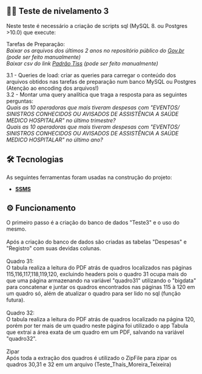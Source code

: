 ##  👩‍💻 Teste de nivelamento 3
Neste teste é necessário a criação de scripts sql (MySQL 8. ou Postgres >10.0) que execute: 

Tarefas de Preparação:<br />
*Baixar os arquivos dos últimos 2 anos no repositório público do [Gov.br](http://ftp.dadosabertos.ans.gov.br/FTP/PDA/demonstracoes_contabeis/) (pode ser feito manualmente)<br />
Baixar csv do link [Padrão Tiss](https://www.gov.br/ans/pt-br/assuntos/prestadores/padrao-para-troca-de-informacao-de-saude-suplementar-2013-tiss) (pode ser feito manualmente)*

3.1 - Queries de load: criar as queries para carregar o conteúdo dos arquivos obtidos nas tarefas de preparação num banco MySQL ou Postgres (Atenção ao encoding dos arquivos!)<br />
3.2 - Montar uma query analítica que traga a resposta para as seguintes perguntas:<br />
*Quais as 10 operadoras que mais tiveram despesas com "EVENTOS/ SINISTROS CONHECIDOS OU AVISADOS  DE ASSISTÊNCIA A SAÚDE MEDICO HOSPITALAR" no último trimestre?<br />
Quais as 10 operadoras que mais tiveram despesas com "EVENTOS/ SINISTROS CONHECIDOS OU AVISADOS  DE ASSISTÊNCIA A SAÚDE MEDICO HOSPITALAR" no último ano?*

## 🛠 Tecnologias
As seguintes ferramentas foram usadas na construção do projeto:
* **[SSMS](https://docs.microsoft.com/pt-br/sql/ssms/download-sql-server-management-studio-ssms?view=sql-server-ver15)**


## ⚙️ Funcionamento
O primeiro passo é a criação do banco de dados "Teste3" e o uso do mesmo.<br /> 
<br />
Após a criação do banco de dados são criadas as tabelas "Despesas" e "Registro" com suas devidas colunas.<br />
<br />
Quadro 31:<br />
O tabula realiza a leitura do PDF atrás de quadros localizados nas páginas 115,116,117,118,119,120, excluindo headers pois o quadro 31 ocupa mais do que uma página armazenando na variável "quadro31" utilizando o "bigdata" para concatenar e juntar os quadros encontrados nas páginas 115 à 120 em um quadro só, além de atualizar o quadro para ser lido no sql (função futura). <br />
<br />
Quadro 32: <br />
O tabula realiza a leitura do PDF atrás de quadros localizado na página 120, porém por ter mais de um quadro neste página foi utilizado o app Tabula que extrai a área exata de um quadro em um PDF, salvando na variável "quadro32". <br />
<br />
Zipar<br />
Após toda a extração dos quadros é utilizado o ZipFile para zipar os quadros 30,31 e 32 em um arquivo (Teste_Thaís_Moreira_Teixeira)


